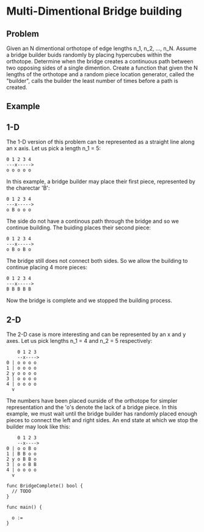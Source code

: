 # Multi-Dimentional Bridge building

## Problem

Given an N dimentional orthotope of edge lengths n_1, n_2, ..., n_N. Assume a bridge builder buids randomly by placing hypercubes within the orthotope. Determine when the bridge creates a continuous path between two opposing sides of a single dimention. Create a function that given the N lengths of the orthotope and a random piece location generator, called the "builder", calls the builder the least number of times before a path is created.

## Example

## 1-D

The 1-D version of this problem can be represented as a straight line along an x axis.
Let us pick a length n_1 = 5:

```
0 1 2 3 4
---x----->
o o o o o
```

In this example, a bridge builder may place their first piece, represented by the charectar 'B':

```
0 1 2 3 4
---x----->
o B o o o
```

The side do not have a continous path through the bridge and so we continue building.
The buiding places their second piece:

```
0 1 2 3 4
---x----->
o B o B o
```

The bridge still does not connect both sides. So we allow the building to continue placing 4 more pieces:

```
0 1 2 3 4
---x----->
B B B B B
```

Now the bridge is complete and we stopped the building process.

## 2-D

The 2-D case is more interesting and can be represented by an x and y axes.
Let us pick lengths n_1 = 4 and n_2 = 5 respectively:

```
    0 1 2 3
    --x---->
0 | o o o o
1 | o o o o
2 y o o o o
3 | o o o o
4 | o o o o
  v
```

The numbers have been placed ourside of the orthotope for simpler representation and the 'o's denote the lack of a bridge piece.
In this example, we must wait until the bridge builder has randomly placed enough pieces to connect the left and right sides.
An end state at which we stop the builder may look like this:

```
    0 1 2 3
    --x---->
0 | o o B o
1 | B B o o
2 y o B B o
3 | o o B B
4 | o o o o
  v
```

```
func BridgeComplete() bool {
  // TODO
}

func main() {

  o := 
}
```
